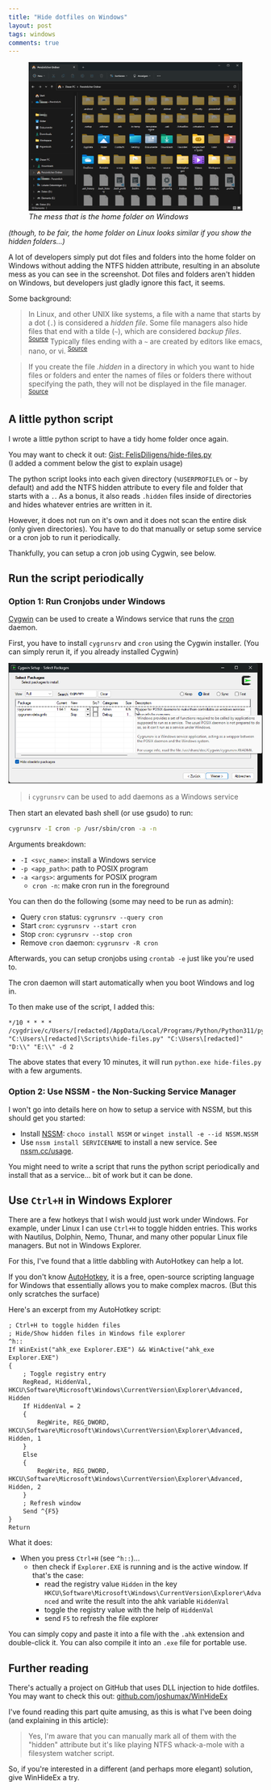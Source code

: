 ```yaml
---
title: "Hide dotfiles on Windows"
layout: post
tags: windows
comments: true
---
```


<figure>
    <img src="/assets/posts/all-those-folders.png">
    <figcaption style="font-size: 11pt; font-style: italic;">The mess that is the home folder on Windows</figcaption>
</figure>

_(though, to be fair, the home folder on Linux looks similar if you show the hidden folders...)_

A lot of developers simply put dot files and folders into the home folder on Windows without adding the NTFS hidden attribute, resulting in an absolute mess as you can see in the screenshot.
Dot files and folders aren't hidden on Windows, but developers just gladly ignore this fact, it seems.

Some background:

> In Linux, and other UNIX like systems, a file with a name that starts by a dot (`.`) is considered a _hidden file_. Some file managers also hide files that end with a tilde (`~`), which are considered _backup files_. <sup>[Source](https://github.com/brunonova/nautilus-hide)</sup> Typically files ending with a `~` are created by editors like emacs, nano, or vi. <sup>[Source](https://unix.stackexchange.com/a/76192)</sup>

> If you create the file _.hidden_ in a directory in which you want to hide files or folders and enter the names of files or folders there without specifying the path, they will not be displayed in the file manager. <sup>[Source](https://wiki.ubuntuusers.de/Versteckte_Dateien/)</sup>

## A little python script

I wrote a little python script to have a tidy home folder once again.

You may want to check it out: [Gist: FelisDiligens/hide-files.py](https://gist.github.com/FelisDiligens/9886ede399e3a321797b43ab53a371f9)  
(I added a comment below the gist to explain usage)

The python script looks into each given directory (`%USERPROFILE%` or `~` by default) and add the NTFS hidden attribute to every file and folder that starts with a `.`.
As a bonus, it also reads `.hidden` files inside of directories and hides whatever entries are written in it.

However, it does not run on it's own and it does not scan the entire disk (only given directories).
You have to do that manually or setup some service or a cron job to run it periodically.

Thankfully, you can setup a cron job using Cygwin, see below.

## Run the script periodically

### Option 1: Run Cronjobs under Windows

[Cygwin](https://www.cygwin.com/) can be used to create a Windows service that runs the [cron](https://en.wikipedia.org/wiki/Cron) daemon.

First, you have to install `cygrunsrv` and `cron` using the Cygwin installer. (You can simply rerun it, if you already installed Cygwin)

![](/assets/posts/cygwin-installer-cygrunsrv.png)

> ℹ️  `cygrunsrv` can be used to add daemons as a Windows service

Then start an elevated bash shell (or use gsudo) to run:
```bash
cygrunsrv -I cron -p /usr/sbin/cron -a -n
```

Arguments breakdown:
- `-I <svc_name>`: install a Windows service
- `-p <app_path>`: path to POSIX program
- `-a <args>`: arguments for POSIX program
	- `cron -n`: make cron run in the foreground

You can then do the following (some may need to be run as admin):
- Query `cron` status: `cygrunsrv --query cron`
- Start `cron`: `cygrunsrv --start cron`
- Stop `cron`: `cygrunsrv --stop cron`
- Remove `cron` daemon: `cygrunsrv -R cron`

Afterwards, you can setup cronjobs using `crontab -e` just like you're used to.

The cron daemon will start automatically when you boot Windows and log in.

To then make use of the script, I added this:

```
*/10 * * * * /cygdrive/c/Users/[redacted]/AppData/Local/Programs/Python/Python311/python "C:\Users\[redacted]\Scripts\hide-files.py" "C:\Users\[redacted]" "D:\\" "E:\\" -d 2
```

The above states that every 10 minutes, it will run `python.exe hide-files.py` with a few arguments.

### Option 2: Use NSSM - the Non-Sucking Service Manager

I won't go into details here on how to setup a service with NSSM, but this should get you started:

- Install [NSSM](https://nssm.cc/download): `choco install NSSM` or `winget install -e --id NSSM.NSSM`
- Use `nssm install SERVICENAME` to install a new service. See [nssm.cc/usage](https://nssm.cc/usage).

You might need to write a script that runs the python script periodically and install that as a service... bit of work but it can be done.

## Use `Ctrl+H` in Windows Explorer

There are a few hotkeys that I wish would just work under Windows.
For example, under Linux I can use `Ctrl+H` to toggle hidden entries. This works with Nautilus, Dolphin, Nemo, Thunar, and many other popular Linux file managers. But not in Windows Explorer.

For this, I've found that a little dabbling with AutoHotkey can help a lot.

If you don't know [AutoHotkey](https://www.autohotkey.com/),
it is a free, open-source scripting language for Windows that essentially allows you to make complex macros.
(But this only scratches the surface)

Here's an excerpt from my AutoHotkey script:
```ahk
; Ctrl+H to toggle hidden files
; Hide/Show hidden files in Windows file explorer
^h::
If WinExist("ahk_exe Explorer.EXE") && WinActive("ahk_exe Explorer.EXE")
{
	; Toggle registry entry
	RegRead, HiddenVal, HKCU\Software\Microsoft\Windows\CurrentVersion\Explorer\Advanced, Hidden
	If HiddenVal = 2
	{
		RegWrite, REG_DWORD, HKCU\Software\Microsoft\Windows\CurrentVersion\Explorer\Advanced, Hidden, 1
	}
	Else
	{
		RegWrite, REG_DWORD, HKCU\Software\Microsoft\Windows\CurrentVersion\Explorer\Advanced, Hidden, 2
	}
	; Refresh window
	Send ^{F5}
}
Return
```

What it does:
- When you press `Ctrl+H` (see `^h::`)...
  - then check if `Explorer.EXE` is running and is the active window. If that's the case:
    - read the registry value `Hidden` in the key `HKCU\Software\Microsoft\Windows\CurrentVersion\Explorer\Advanced` and write the result into the ahk variable `HiddenVal`
    - toggle the registry value with the help of `HiddenVal`
    - send `F5` to refresh the file explorer

You can simply copy and paste it into a file with the `.ahk` extension and double-click it. You can also compile it into an `.exe` file for portable use.


## Further reading

There's actually a project on GitHub that uses DLL injection to hide dotfiles.  
You may want to check this out: [github.com/joshumax/WinHideEx](https://github.com/joshumax/WinHideEx)

I've found reading this part quite amusing, as this is what I've been doing (and explaining in this article):
> Yes, I'm aware that you can manually mark all of them with the "hidden" attribute but it's like playing NTFS whack-a-mole with a filesystem watcher script. 

So, if you're interested in a different (and perhaps more elegant) solution, give WinHideEx a try.